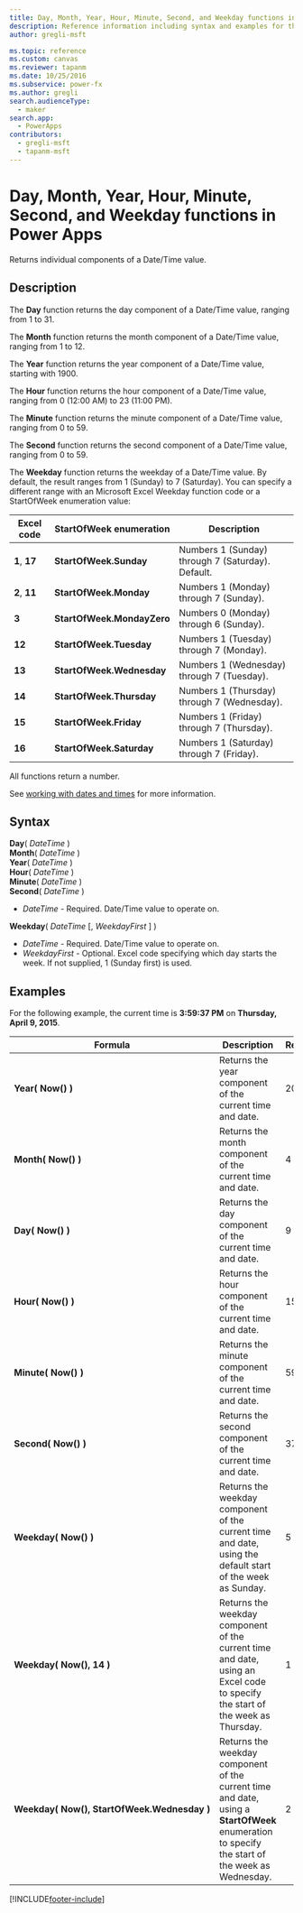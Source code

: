 ```yaml
---
title: Day, Month, Year, Hour, Minute, Second, and Weekday functions in Power Apps
description: Reference information including syntax and examples for the Day, Month, Year, Hour, Minute, Second, and Weekday functions in Power Apps.
author: gregli-msft

ms.topic: reference
ms.custom: canvas
ms.reviewer: tapanm
ms.date: 10/25/2016
ms.subservice: power-fx
ms.author: gregli
search.audienceType:
  - maker
search.app:
  - PowerApps
contributors:
  - gregli-msft
  - tapanm-msft
---
```


# Day, Month, Year, Hour, Minute, Second, and Weekday functions in Power Apps

Returns individual components of a Date/Time value.

## Description

The **Day** function returns the day component of a Date/Time value, ranging from 1 to 31.

The **Month** function returns the month component of a Date/Time value, ranging from 1 to 12.

The **Year** function returns the year component of a Date/Time value, starting with 1900.

The **Hour** function returns the hour component of a Date/Time value, ranging from 0 (12:00 AM) to 23 (11:00 PM).

The **Minute** function returns the minute component of a Date/Time value, ranging from 0 to 59.

The **Second** function returns the second component of a Date/Time value, ranging from 0 to 59.

The **Weekday** function returns the weekday of a Date/Time value. By default, the result ranges from 1 (Sunday) to 7 (Saturday). You can specify a different range with an Microsoft Excel Weekday function code or a StartOfWeek enumeration value:

| Excel code    | StartOfWeek enumeration    | Description                                       |
| ------------- | -------------------------- | ------------------------------------------------- |
| **1**, **17** | **StartOfWeek.Sunday**     | Numbers 1 (Sunday) through 7 (Saturday). Default. |
| **2**, **11** | **StartOfWeek.Monday**     | Numbers 1 (Monday) through 7 (Sunday).            |
| **3**         | **StartOfWeek.MondayZero** | Numbers 0 (Monday) through 6 (Sunday).            |
| **12**        | **StartOfWeek.Tuesday**    | Numbers 1 (Tuesday) through 7 (Monday).           |
| **13**        | **StartOfWeek.Wednesday**  | Numbers 1 (Wednesday) through 7 (Tuesday).        |
| **14**        | **StartOfWeek.Thursday**   | Numbers 1 (Thursday) through 7 (Wednesday).       |
| **15**        | **StartOfWeek.Friday**     | Numbers 1 (Friday) through 7 (Thursday).          |
| **16**        | **StartOfWeek.Saturday**   | Numbers 1 (Saturday) through 7 (Friday).          |

All functions return a number.

See [working with dates and times](/power-apps/maker/canvas-apps/show-text-dates-times) for more information.

## Syntax

**Day**( _DateTime_ )<br>**Month**( _DateTime_ )<br>**Year**( _DateTime_ )<br>**Hour**( _DateTime_ )<br>**Minute**( _DateTime_ )<br>**Second**( _DateTime_ )

- _DateTime_ - Required. Date/Time value to operate on.

**Weekday**( _DateTime_ [, *WeekdayFirst* ] )<br>

- _DateTime_ - Required. Date/Time value to operate on.
- _WeekdayFirst_ - Optional. Excel code specifying which day starts the week. If not supplied, 1 (Sunday first) is used.

## Examples

For the following example, the current time is **3:59:37 PM** on **Thursday, April 9, 2015**.

| Formula                                                    | Description                                                                                                                                    | Result |
| ---------------------------------------------------------- | ---------------------------------------------------------------------------------------------------------------------------------------------- | ------ |
| **Year(&nbsp;Now()&nbsp;)**                                | Returns the year component of the current time and date.                                                                                       | 2015   |
| **Month(&nbsp;Now()&nbsp;)**                               | Returns the month component of the current time and date.                                                                                      | 4      |
| **Day(&nbsp;Now()&nbsp;)**                                 | Returns the day component of the current time and date.                                                                                        | 9      |
| **Hour(&nbsp;Now()&nbsp;)**                                | Returns the hour component of the current time and date.                                                                                       | 15     |
| **Minute(&nbsp;Now()&nbsp;)**                              | Returns the minute component of the current time and date.                                                                                     | 59     |
| **Second(&nbsp;Now()&nbsp;)**                              | Returns the second component of the current time and date.                                                                                     | 37     |
| **Weekday(&nbsp;Now()&nbsp;)**                             | Returns the weekday component of the current time and date, using the default start of the week as Sunday.                                     | 5      |
| **Weekday(&nbsp;Now(),&nbsp;14&nbsp;)**                    | Returns the weekday component of the current time and date, using an Excel code to specify the start of the week as Thursday.                  | 1      |
| **Weekday(&nbsp;Now(),&nbsp;StartOfWeek.Wednesday&nbsp;)** | Returns the weekday component of the current time and date, using a **StartOfWeek** enumeration to specify the start of the week as Wednesday. | 2      |

[!INCLUDE[footer-include](../../includes/footer-banner.md)]
